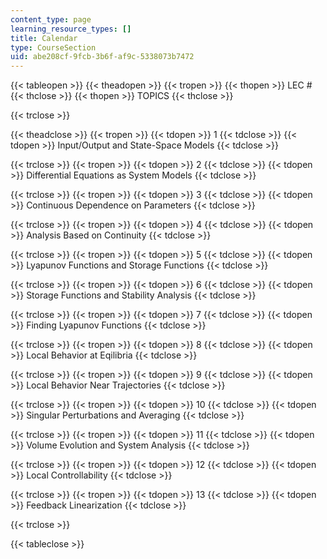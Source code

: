 ```yaml
---
content_type: page
learning_resource_types: []
title: Calendar
type: CourseSection
uid: abe208cf-9fcb-3b6f-af9c-5338073b7472
---
```


{{< tableopen >}}
{{< theadopen >}}
{{< tropen >}}
{{< thopen >}}
LEC #
{{< thclose >}}
{{< thopen >}}
TOPICS
{{< thclose >}}

{{< trclose >}}

{{< theadclose >}}
{{< tropen >}}
{{< tdopen >}}
1
{{< tdclose >}}
{{< tdopen >}}
Input/Output and State-Space Models
{{< tdclose >}}

{{< trclose >}}
{{< tropen >}}
{{< tdopen >}}
2
{{< tdclose >}}
{{< tdopen >}}
Differential Equations as System Models
{{< tdclose >}}

{{< trclose >}}
{{< tropen >}}
{{< tdopen >}}
3
{{< tdclose >}}
{{< tdopen >}}
Continuous Dependence on Parameters
{{< tdclose >}}

{{< trclose >}}
{{< tropen >}}
{{< tdopen >}}
4
{{< tdclose >}}
{{< tdopen >}}
Analysis Based on Continuity
{{< tdclose >}}

{{< trclose >}}
{{< tropen >}}
{{< tdopen >}}
5
{{< tdclose >}}
{{< tdopen >}}
Lyapunov Functions and Storage Functions
{{< tdclose >}}

{{< trclose >}}
{{< tropen >}}
{{< tdopen >}}
6
{{< tdclose >}}
{{< tdopen >}}
Storage Functions and Stability Analysis
{{< tdclose >}}

{{< trclose >}}
{{< tropen >}}
{{< tdopen >}}
7
{{< tdclose >}}
{{< tdopen >}}
Finding Lyapunov Functions
{{< tdclose >}}

{{< trclose >}}
{{< tropen >}}
{{< tdopen >}}
8
{{< tdclose >}}
{{< tdopen >}}
Local Behavior at Eqilibria
{{< tdclose >}}

{{< trclose >}}
{{< tropen >}}
{{< tdopen >}}
9
{{< tdclose >}}
{{< tdopen >}}
Local Behavior Near Trajectories
{{< tdclose >}}

{{< trclose >}}
{{< tropen >}}
{{< tdopen >}}
10
{{< tdclose >}}
{{< tdopen >}}
Singular Perturbations and Averaging
{{< tdclose >}}

{{< trclose >}}
{{< tropen >}}
{{< tdopen >}}
11
{{< tdclose >}}
{{< tdopen >}}
Volume Evolution and System Analysis
{{< tdclose >}}

{{< trclose >}}
{{< tropen >}}
{{< tdopen >}}
12
{{< tdclose >}}
{{< tdopen >}}
Local Controllability
{{< tdclose >}}

{{< trclose >}}
{{< tropen >}}
{{< tdopen >}}
13
{{< tdclose >}}
{{< tdopen >}}
Feedback Linearization
{{< tdclose >}}

{{< trclose >}}

{{< tableclose >}}